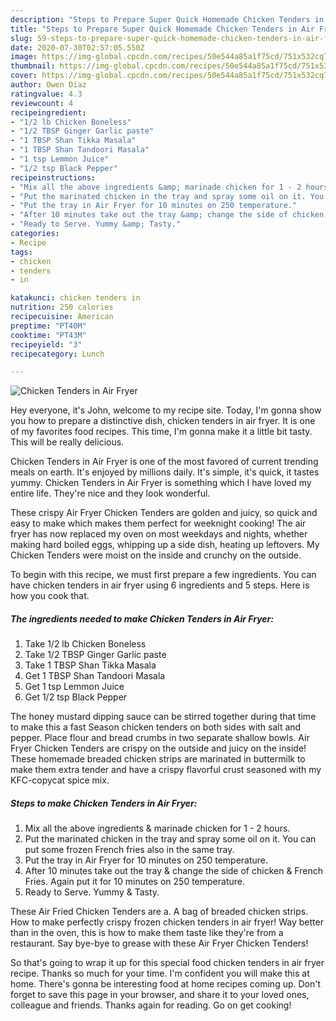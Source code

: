 ```yaml
---
description: "Steps to Prepare Super Quick Homemade Chicken Tenders in Air Fryer"
title: "Steps to Prepare Super Quick Homemade Chicken Tenders in Air Fryer"
slug: 59-steps-to-prepare-super-quick-homemade-chicken-tenders-in-air-fryer
date: 2020-07-30T02:57:05.550Z
image: https://img-global.cpcdn.com/recipes/50e544a85a1f75cd/751x532cq70/chicken-tenders-in-air-fryer-recipe-main-photo.jpg
thumbnail: https://img-global.cpcdn.com/recipes/50e544a85a1f75cd/751x532cq70/chicken-tenders-in-air-fryer-recipe-main-photo.jpg
cover: https://img-global.cpcdn.com/recipes/50e544a85a1f75cd/751x532cq70/chicken-tenders-in-air-fryer-recipe-main-photo.jpg
author: Owen Diaz
ratingvalue: 4.3
reviewcount: 4
recipeingredient:
- "1/2 lb Chicken Boneless"
- "1/2 TBSP Ginger Garlic paste"
- "1 TBSP Shan Tikka Masala"
- "1 TBSP Shan Tandoori Masala"
- "1 tsp Lemmon Juice"
- "1/2 tsp Black Pepper"
recipeinstructions:
- "Mix all the above ingredients &amp; marinade chicken for 1 - 2 hours."
- "Put the marinated chicken in the tray and spray some oil on it. You can put some frozen French fries also in the same tray."
- "Put the tray in Air Fryer for 10 minutes on 250 temperature."
- "After 10 minutes take out the tray &amp; change the side of chicken &amp; French Fries. Again put it for 10 minutes on 250 temperature."
- "Ready to Serve. Yummy &amp; Tasty."
categories:
- Recipe
tags:
- chicken
- tenders
- in

katakunci: chicken tenders in 
nutrition: 250 calories
recipecuisine: American
preptime: "PT40M"
cooktime: "PT43M"
recipeyield: "3"
recipecategory: Lunch

---
```



![Chicken Tenders in Air Fryer](https://img-global.cpcdn.com/recipes/50e544a85a1f75cd/751x532cq70/chicken-tenders-in-air-fryer-recipe-main-photo.jpg)

Hey everyone, it's John, welcome to my recipe site. Today, I'm gonna show you how to prepare a distinctive dish, chicken tenders in air fryer. It is one of my favorites food recipes. This time, I'm gonna make it a little bit tasty. This will be really delicious.

Chicken Tenders in Air Fryer is one of the most favored of current trending meals on earth. It's enjoyed by millions daily. It's simple, it's quick, it tastes yummy. Chicken Tenders in Air Fryer is something which I have loved my entire life. They're nice and they look wonderful.

These crispy Air Fryer Chicken Tenders are golden and juicy, so quick and easy to make which makes them perfect for weeknight cooking! The air fryer has now replaced my oven on most weekdays and nights, whether making hard boiled eggs, whipping up a side dish, heating up leftovers. My Chicken Tenders were moist on the inside and crunchy on the outside.


To begin with this recipe, we must first prepare a few ingredients. You can have chicken tenders in air fryer using 6 ingredients and 5 steps. Here is how you cook that.

<!--inarticleads1-->

##### The ingredients needed to make Chicken Tenders in Air Fryer:

1. Take 1/2 lb Chicken Boneless
1. Take 1/2 TBSP Ginger Garlic paste
1. Take 1 TBSP Shan Tikka Masala
1. Get 1 TBSP Shan Tandoori Masala
1. Get 1 tsp Lemmon Juice
1. Get 1/2 tsp Black Pepper


The honey mustard dipping sauce can be stirred together during that time to make this a fast Season chicken tenders on both sides with salt and pepper. Place flour and bread crumbs in two separate shallow bowls. Air Fryer Chicken Tenders are crispy on the outside and juicy on the inside! These homemade breaded chicken strips are marinated in buttermilk to make them extra tender and have a crispy flavorful crust seasoned with my KFC-copycat spice mix. 

<!--inarticleads2-->

##### Steps to make Chicken Tenders in Air Fryer:

1. Mix all the above ingredients &amp; marinade chicken for 1 - 2 hours.
1. Put the marinated chicken in the tray and spray some oil on it. You can put some frozen French fries also in the same tray.
1. Put the tray in Air Fryer for 10 minutes on 250 temperature.
1. After 10 minutes take out the tray &amp; change the side of chicken &amp; French Fries. Again put it for 10 minutes on 250 temperature.
1. Ready to Serve. Yummy &amp; Tasty.


These Air Fried Chicken Tenders are a. A bag of breaded chicken strips. How to make perfectly crispy frozen chicken tenders in air fryer! Way better than in the oven, this is how to make them taste like they&#39;re from a restaurant. Say bye-bye to grease with these Air Fryer Chicken Tenders! 

So that's going to wrap it up for this special food chicken tenders in air fryer recipe. Thanks so much for your time. I'm confident you will make this at home. There's gonna be interesting food at home recipes coming up. Don't forget to save this page in your browser, and share it to your loved ones, colleague and friends. Thanks again for reading. Go on get cooking!
